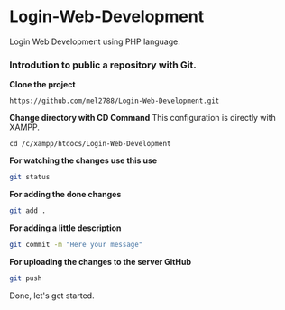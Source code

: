 # Login-Web-Development
Login Web Development using PHP language.

### Introdution to public a repository with Git.
**Clone the project**
```
https://github.com/mel2788/Login-Web-Development.git
```

**Change directory with CD Command**
This configuration is directly with XAMPP.
```
cd /c/xampp/htdocs/Login-Web-Development
```

**For watching the changes use this use**
```bash
git status
```

**For adding the done changes**
```bash
git add .
```

**For adding a little description**
```bash
git commit -m "Here your message"
```

**For uploading the changes to the server GitHub**
```bash
git push
```

Done, let's get started.
